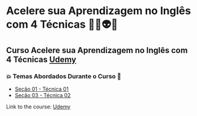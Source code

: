 # Acelere sua Aprendizagem no Inglês com 4 Técnicas 👨‍💻👽🤯
## Curso Acelere sua Aprendizagem no Inglês com 4 Técnicas [Udemy](https://www.udemy.com/course/4-tecnicas-para-aprender-ingles-de-forma-muito-rapida/)
### 💥 Temas Abordados Durante o Curso 🚀
- [Seção 01 - Técnica 01](https://github.com/romulovieira777/Acelere_sua_aprendizagem_no_Ingles_com_4_tecnicas/tree/main/Se%C3%A7cao_01_Tecnica_01)
- [Seção 03 - Técnica 02]()



Link to the course: [Udemy](https://www.udemy.com/course/4-tecnicas-para-aprender-ingles-de-forma-muito-rapida/)

